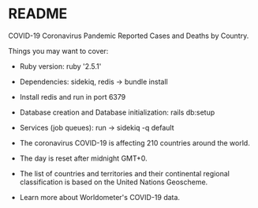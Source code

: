 # README

COVID-19 Coronavirus Pandemic
Reported Cases and Deaths by Country.

Things you may want to cover:

* Ruby version: ruby '2.5.1'

* Dependencies: sidekiq, redis -> bundle install

* Install redis and run in port 6379

* Database creation and Database initialization: rails db:setup

* Services (job queues): run -> sidekiq -q default

* The coronavirus COVID-19 is affecting 210 countries around the world.
* The day is reset after midnight GMT+0.
* The list of countries and territories and their continental regional classification is based on the United Nations Geoscheme.
* Learn more about Worldometer's COVID-19 data.